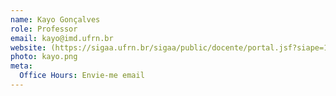 ```yaml
---
name: Kayo Gonçalves
role: Professor
email: kayo@imd.ufrn.br
website: (https://sigaa.ufrn.br/sigaa/public/docente/portal.jsf?siape=1721835
photo: kayo.png
meta:
  Office Hours: Envie-me email
---
```

